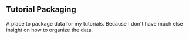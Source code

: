 ## Tutorial Packaging

A place to package data for my tutorials. Because I don't have much else insight on how to organize the data.




